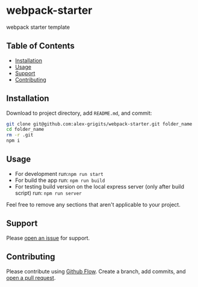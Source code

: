 # webpack-starter
webpack starter template

## Table of Contents

- [Installation](#installation)
- [Usage](#usage)
- [Support](#support)
- [Contributing](#contributing)

## Installation

Download to project directory, add `README.md`, and commit:

```sh
git clone git@github.com:alex-grigits/webpack-starter.git folder_name
cd folder_name
rm -r .git
npm i
```

## Usage

- For development run:`npm run start`
- For build the app run: `npm run build`
- For testing build version on the local express server (only after build script) run: `npm run server`

Feel free to remove any sections that aren't applicable to your project.

## Support

Please [open an issue](https://github.com/alex-grigits/webpack-starter/issues/new) for support.

## Contributing

Please contribute using [Github Flow](https://guides.github.com/introduction/flow/). Create a branch, add commits, and [open a pull request](https://github.com/alex-grigits/webpack-starter/compare?expand=1).
